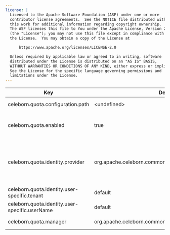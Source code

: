 ```yaml
---
license: |
  Licensed to the Apache Software Foundation (ASF) under one or more
  contributor license agreements.  See the NOTICE file distributed with
  this work for additional information regarding copyright ownership.
  The ASF licenses this file to You under the Apache License, Version 2.0
  (the "License"); you may not use this file except in compliance with
  the License.  You may obtain a copy of the License at

      https://www.apache.org/licenses/LICENSE-2.0

  Unless required by applicable law or agreed to in writing, software
  distributed under the License is distributed on an "AS IS" BASIS,
  WITHOUT WARRANTIES OR CONDITIONS OF ANY KIND, either express or implied.
  See the License for the specific language governing permissions and
  limitations under the License.
---
```


<!--begin-include-->
| Key | Default | Description | Since | Alternatives |
| --- | ------- | ----------- | ----- | ------------ |
| celeborn.quota.configuration.path | &lt;undefined&gt; | Quota configuration file path. The file format should be yaml. Quota configuration file template can be found under conf directory. | 0.2.0 |  | 
| celeborn.quota.enabled | true | When true, before registering shuffle, LifecycleManager should check if current user have enough quota space, if cluster don't have enough quota space for current user, fallback to Spark's default shuffle | 0.2.0 |  | 
| celeborn.quota.identity.provider | org.apache.celeborn.common.identity.DefaultIdentityProvider | IdentityProvider class name. Default class is `org.apache.celeborn.common.identity.DefaultIdentityProvider`. Optional values: org.apache.celeborn.common.identity.HadoopBasedIdentityProvider user name will be obtained by UserGroupInformation.getUserName; org.apache.celeborn.common.identity.DefaultIdentityProvider user name and tenant id are default values or user-specific values. | 0.2.0 |  | 
| celeborn.quota.identity.user-specific.tenant | default | Tenant id if celeborn.quota.identity.provider is org.apache.celeborn.common.identity.DefaultIdentityProvider. | 0.3.0 |  | 
| celeborn.quota.identity.user-specific.userName | default | User name if celeborn.quota.identity.provider is org.apache.celeborn.common.identity.DefaultIdentityProvider. | 0.3.0 |  | 
| celeborn.quota.manager | org.apache.celeborn.common.quota.DefaultQuotaManager | QuotaManger class name. Default class is `org.apache.celeborn.common.quota.DefaultQuotaManager`. | 0.2.0 |  | 
<!--end-include-->
